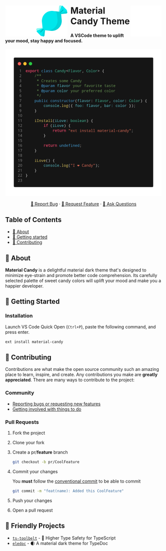 <div>
  <img align="left"src="https://raw.githubusercontent.com/millsp/material-candy/master/.github/blank.png" width="100">
  <img align="right"src="https://raw.githubusercontent.com/millsp/material-candy/master/.github/blank.png" width="100">
  <a href="https://github.com/millsp/material-candy">
    <img align="left" alt="logo" title="material-candy" src="https://raw.githubusercontent.com/millsp/material-candy/master/assets/icon.png" width="100" alt="Logo">
  </a>
  <img align="left" src="https://raw.githubusercontent.com/millsp/ts-toolbelt/master/.github/blank.png" width="10", height="100">
  <h1 align="left">Material Candy Theme</h1>
  <h4 align="left">A VSCode theme to uplift your mood, stay happy and focused.</h4>
</div>
<p align="center">
  <img src="https://raw.githubusercontent.com/millsp/material-candy/master/screenshots/typescript.png" id="demo" width="750px">
<p align="center">
<p align="center">
  <a href="https://github.com/millsp/material-candy/issues/new?template=---bug-report.md" alt="Bug Report">🐞 Report Bug</a>
  ·
  <a href="https://github.com/millsp/material-candy/issues/new?template=---feature-request.md" alt="Request Feature">🍩 Request Feature</a>
  ·
  <a href="https://github.com/millsp/material-candy/issues/new?template=---question.md" alt="Ask Questions">🤔 Ask Questions</a>
</p>

## Table of Contents

* [📜 About](#-about)
* [🏁 Getting started](#-getting-started)
* [🎁 Contributing](#-contributing)

## 📜 About

**Material Candy** is a delightful material dark theme that's designed to
minimize eye-strain and promote better code comprehension. Its carefully
selected palette of sweet candy colors will uplift your mood and make you a
happier developer.

## 🏁 Getting Started

### Installation

Launch VS Code Quick Open (`Ctrl+P`), paste the following command, and press enter.

```bash
ext install material-candy
```

## 🎁 Contributing

Contributions are what make the open source community such an amazing place to learn, inspire, and create. Any contributions you make are **greatly appreciated**. There are many ways to contribute to the project:

### Community

* [Reporting bugs or requesting new features](https://github.com/millsp/material-candy/issues/new/choose)
* [Getting involved with things to do](#-whats-next)

### Pull Requests

1. Fork the project

2. Clone your fork

3. Create a pr/**feature** branch

   ```sh
   git checkout -b pr/CoolFeature
   ```
   
4. Commit your changes

   You **must** follow the [conventional commit](https://conventionalcommits.org) to be able to commit
   ```sh
   git commit -m "feat(name): Added this CoolFeature"
   ```

5. Push your changes

6. Open a pull request

## 💟 Friendly Projects

* [`ts-toolbelt`](https://github.com/millsp/ts-toolbelt) - 👷 Higher Type Safety for TypeScript
* [`eledoc`](https://github.com/millsp/eledoc) - 🌒 A material dark theme for TypeDoc 
